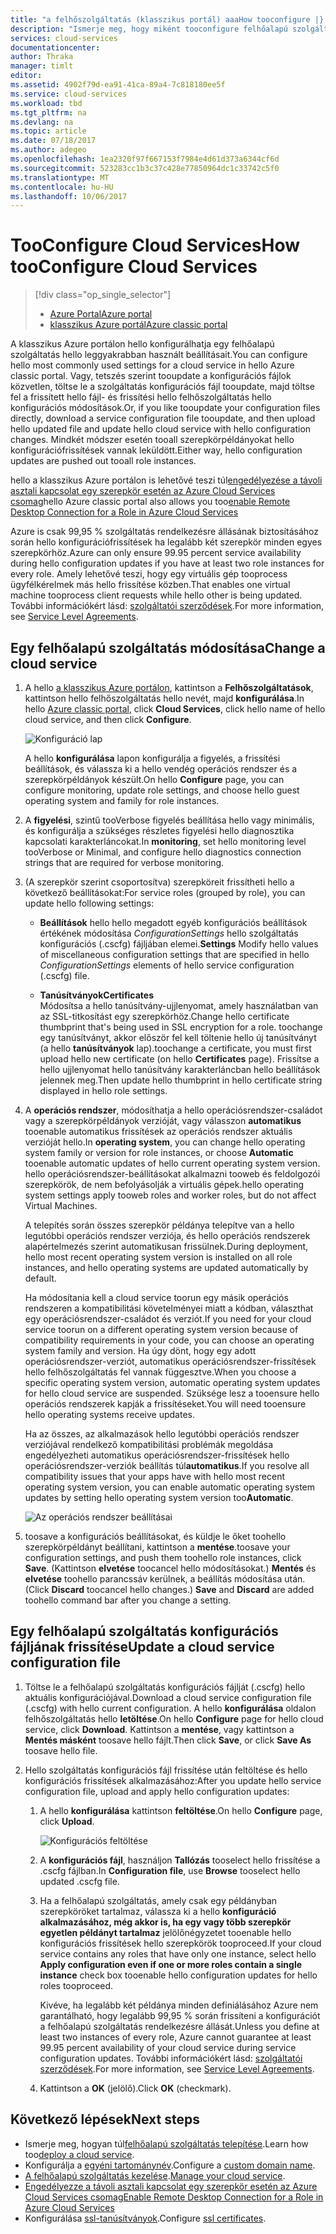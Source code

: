 ```yaml
---
title: "a felhőszolgáltatás (klasszikus portál) aaaHow tooconfigure |} Microsoft Docs"
description: "Ismerje meg, hogy miként tooconfigure felhőalapú szolgáltatásokat az Azure-ban. Ismerje meg, tooupdate hello felhőalapú szolgáltatás konfigurációja, és konfigurálja a távelérés toorole példányok."
services: cloud-services
documentationcenter: 
author: Thraka
manager: timlt
editor: 
ms.assetid: 4902f79d-ea91-41ca-89a4-7c818180ee5f
ms.service: cloud-services
ms.workload: tbd
ms.tgt_pltfrm: na
ms.devlang: na
ms.topic: article
ms.date: 07/18/2017
ms.author: adegeo
ms.openlocfilehash: 1ea2320f97f667153f7984e4d61d373a6344cf6d
ms.sourcegitcommit: 523283cc1b3c37c428e77850964dc1c33742c5f0
ms.translationtype: MT
ms.contentlocale: hu-HU
ms.lasthandoff: 10/06/2017
---
```

# <a name="how-tooconfigure-cloud-services"></a><span data-ttu-id="3605d-104">TooConfigure Cloud Services</span><span class="sxs-lookup"><span data-stu-id="3605d-104">How tooConfigure Cloud Services</span></span>
> [!div class="op_single_selector"]
> * [<span data-ttu-id="3605d-105">Azure Portal</span><span class="sxs-lookup"><span data-stu-id="3605d-105">Azure portal</span></span>](cloud-services-how-to-configure-portal.md)
> * [<span data-ttu-id="3605d-106">klasszikus Azure portál</span><span class="sxs-lookup"><span data-stu-id="3605d-106">Azure classic portal</span></span>](cloud-services-how-to-configure.md)
> 
> 

<span data-ttu-id="3605d-107">A klasszikus Azure portálon hello konfigurálhatja egy felhőalapú szolgáltatás hello leggyakrabban használt beállításait.</span><span class="sxs-lookup"><span data-stu-id="3605d-107">You can configure hello most commonly used settings for a cloud service in hello Azure classic portal.</span></span> <span data-ttu-id="3605d-108">Vagy, tetszés szerint tooupdate a konfigurációs fájlok közvetlen, töltse le a szolgáltatás konfigurációs fájl tooupdate, majd töltse fel a frissített hello fájl- és frissítési hello felhőszolgáltatás hello konfigurációs módosítások.</span><span class="sxs-lookup"><span data-stu-id="3605d-108">Or, if you like tooupdate your configuration files directly, download a service configuration file tooupdate, and then upload hello updated file and update hello cloud service with hello configuration changes.</span></span> <span data-ttu-id="3605d-109">Mindkét módszer esetén tooall szerepkörpéldányokat hello konfigurációfrissítések vannak leküldött.</span><span class="sxs-lookup"><span data-stu-id="3605d-109">Either way, hello configuration updates are pushed out tooall role instances.</span></span>

<span data-ttu-id="3605d-110">hello a klasszikus Azure portálon is lehetővé teszi túl[engedélyezése a távoli asztali kapcsolat egy szerepkör esetén az Azure Cloud Services csomag](cloud-services-role-enable-remote-desktop.md)</span><span class="sxs-lookup"><span data-stu-id="3605d-110">hello Azure classic portal also allows you too[enable Remote Desktop Connection for a Role in Azure Cloud Services](cloud-services-role-enable-remote-desktop.md)</span></span>

<span data-ttu-id="3605d-111">Azure is csak 99,95 % szolgáltatás rendelkezésre állásának biztosításához során hello konfigurációfrissítések ha legalább két szerepkör minden egyes szerepkörhöz.</span><span class="sxs-lookup"><span data-stu-id="3605d-111">Azure can only ensure 99.95 percent service availability during hello configuration updates if you have at least two role instances for every role.</span></span> <span data-ttu-id="3605d-112">Amely lehetővé teszi, hogy egy virtuális gép tooprocess ügyfélkérelmek más hello frissítése közben.</span><span class="sxs-lookup"><span data-stu-id="3605d-112">That enables one virtual machine tooprocess client requests while hello other is being updated.</span></span> <span data-ttu-id="3605d-113">További információkért lásd: [szolgáltatói szerződések](https://azure.microsoft.com/support/legal/sla/).</span><span class="sxs-lookup"><span data-stu-id="3605d-113">For more information, see [Service Level Agreements](https://azure.microsoft.com/support/legal/sla/).</span></span>

## <a name="change-a-cloud-service"></a><span data-ttu-id="3605d-114">Egy felhőalapú szolgáltatás módosítása</span><span class="sxs-lookup"><span data-stu-id="3605d-114">Change a cloud service</span></span>
1. <span data-ttu-id="3605d-115">A hello [a klasszikus Azure portálon](http://manage.windowsazure.com/), kattintson a **Felhőszolgáltatások**, kattintson hello felhőszolgáltatás hello nevét, majd **konfigurálása**.</span><span class="sxs-lookup"><span data-stu-id="3605d-115">In hello [Azure classic portal](http://manage.windowsazure.com/), click **Cloud Services**, click hello name of hello cloud service, and then click **Configure**.</span></span>
   
    ![Konfiguráció lap](./media/cloud-services-how-to-configure/CloudServices_ConfigurePage1.png)
   
    <span data-ttu-id="3605d-117">A hello **konfigurálása** lapon konfigurálja a figyelés, a frissítési beállítások, és válassza ki a hello vendég operációs rendszer és a szerepkörpéldányok készült.</span><span class="sxs-lookup"><span data-stu-id="3605d-117">On hello **Configure** page, you can configure monitoring, update role settings, and choose hello guest operating system and family for role instances.</span></span> 
2. <span data-ttu-id="3605d-118">A **figyelési**, szintű tooVerbose figyelés beállítása hello vagy minimális, és konfigurálja a szükséges részletes figyelési hello diagnosztika kapcsolati karakterláncokat.</span><span class="sxs-lookup"><span data-stu-id="3605d-118">In **monitoring**, set hello monitoring level tooVerbose or Minimal, and configure hello diagnostics connection strings that are required for verbose monitoring.</span></span>
3. <span data-ttu-id="3605d-119">(A szerepkör szerint csoportosítva) szerepköreit frissítheti hello a következő beállításokat:</span><span class="sxs-lookup"><span data-stu-id="3605d-119">For service roles (grouped by role), you can update hello following settings:</span></span>
   
    * <span data-ttu-id="3605d-120">**Beállítások** hello hello megadott egyéb konfigurációs beállítások értékének módosítása *ConfigurationSettings* hello szolgáltatás konfigurációs (.cscfg) fájljában elemei.</span><span class="sxs-lookup"><span data-stu-id="3605d-120">**Settings** Modify hello values of miscellaneous configuration settings that are specified in hello *ConfigurationSettings* elements of hello service configuration (.cscfg) file.</span></span>

    * <span data-ttu-id="3605d-121">**Tanúsítványok**</span><span class="sxs-lookup"><span data-stu-id="3605d-121">**Certificates**</span></span>  
        <span data-ttu-id="3605d-122">Módosítsa a hello tanúsítvány-ujjlenyomat, amely használatban van az SSL-titkosítást egy szerepkörhöz.</span><span class="sxs-lookup"><span data-stu-id="3605d-122">Change hello certificate thumbprint that's being used in SSL encryption for a role.</span></span> <span data-ttu-id="3605d-123">toochange egy tanúsítványt, akkor először fel kell töltenie hello új tanúsítványt (a hello **tanúsítványok** lap).</span><span class="sxs-lookup"><span data-stu-id="3605d-123">toochange a certificate, you must first upload hello new certificate (on hello **Certificates** page).</span></span> <span data-ttu-id="3605d-124">Frissítse a hello ujjlenyomat hello tanúsítvány karakterláncban hello beállítások jelennek meg.</span><span class="sxs-lookup"><span data-stu-id="3605d-124">Then update hello thumbprint in hello certificate string displayed in hello role settings.</span></span>
4. <span data-ttu-id="3605d-125">A **operációs rendszer**, módosíthatja a hello operációsrendszer-családot vagy a szerepkörpéldányok verzióját, vagy válasszon **automatikus** tooenable automatikus frissítések az operációs rendszer aktuális verzióját hello.</span><span class="sxs-lookup"><span data-stu-id="3605d-125">In **operating system**, you can change hello operating system family or version for role instances, or choose **Automatic** tooenable automatic updates of hello current operating system version.</span></span> <span data-ttu-id="3605d-126">hello operációsrendszer-beállításokat alkalmazni tooweb és feldolgozói szerepkörök, de nem befolyásolják a virtuális gépek.</span><span class="sxs-lookup"><span data-stu-id="3605d-126">hello operating system settings apply tooweb roles and worker roles, but do not affect Virtual Machines.</span></span>
   
    <span data-ttu-id="3605d-127">A telepítés során összes szerepkör példánya telepítve van a hello legutóbbi operációs rendszer verziója, és hello operációs rendszerek alapértelmezés szerint automatikusan frissülnek.</span><span class="sxs-lookup"><span data-stu-id="3605d-127">During deployment, hello most recent operating system version is installed on all role instances, and hello operating systems are updated automatically by default.</span></span> 
   
    <span data-ttu-id="3605d-128">Ha módosítania kell a cloud service toorun egy másik operációs rendszeren a kompatibilitási követelményei miatt a kódban, választhat egy operációsrendszer-családot és verziót.</span><span class="sxs-lookup"><span data-stu-id="3605d-128">If you need for your cloud service toorun on a different operating system version because of compatibility requirements in your code, you can choose an operating system family and version.</span></span> <span data-ttu-id="3605d-129">Ha úgy dönt, hogy egy adott operációsrendszer-verziót, automatikus operációsrendszer-frissítések hello felhőszolgáltatás fel vannak függesztve.</span><span class="sxs-lookup"><span data-stu-id="3605d-129">When you choose a specific operating system version, automatic operating system updates for hello cloud service are suspended.</span></span> <span data-ttu-id="3605d-130">Szüksége lesz a tooensure hello operációs rendszerek kapják a frissítéseket.</span><span class="sxs-lookup"><span data-stu-id="3605d-130">You will need tooensure hello operating systems receive updates.</span></span>
   
    <span data-ttu-id="3605d-131">Ha az összes, az alkalmazások hello legutóbbi operációs rendszer verziójával rendelkező kompatibilitási problémák megoldása engedélyezheti automatikus operációsrendszer-frissítések hello operációsrendszer-verziók beállítás túl**automatikus**.</span><span class="sxs-lookup"><span data-stu-id="3605d-131">If you resolve all compatibility issues that your apps have with hello most recent operating system version, you can enable automatic operating system updates by setting hello operating system version too**Automatic**.</span></span> 
   
    ![Az operációs rendszer beállításai](./media/cloud-services-how-to-configure/CloudServices_ConfigurePage_OSSettings.png)
5. <span data-ttu-id="3605d-133">toosave a konfigurációs beállításokat, és küldje le őket toohello szerepkörpéldányt beállítani, kattintson a **mentése**.</span><span class="sxs-lookup"><span data-stu-id="3605d-133">toosave your configuration settings, and push them toohello role instances, click **Save**.</span></span> <span data-ttu-id="3605d-134">(Kattintson **elvetése** toocancel hello módosításokat.) **Mentés** és **elvetése** toohello parancssáv kerülnek, a beállítás módosítása után.</span><span class="sxs-lookup"><span data-stu-id="3605d-134">(Click **Discard** toocancel hello changes.) **Save** and **Discard** are added toohello command bar after you change a setting.</span></span>

## <a name="update-a-cloud-service-configuration-file"></a><span data-ttu-id="3605d-135">Egy felhőalapú szolgáltatás konfigurációs fájljának frissítése</span><span class="sxs-lookup"><span data-stu-id="3605d-135">Update a cloud service configuration file</span></span>
1. <span data-ttu-id="3605d-136">Töltse le a felhőalapú szolgáltatás konfigurációs fájlját (.cscfg) hello aktuális konfigurációjával.</span><span class="sxs-lookup"><span data-stu-id="3605d-136">Download a cloud service configuration file (.cscfg) with hello current configuration.</span></span> <span data-ttu-id="3605d-137">A hello **konfigurálása** oldalon felhőszolgáltatás hello **letöltése**.</span><span class="sxs-lookup"><span data-stu-id="3605d-137">On hello **Configure** page for hello cloud service, click **Download**.</span></span> <span data-ttu-id="3605d-138">Kattintson a **mentése**, vagy kattintson a **Mentés másként** toosave hello fájlt.</span><span class="sxs-lookup"><span data-stu-id="3605d-138">Then click **Save**, or click **Save As** toosave hello file.</span></span>
2. <span data-ttu-id="3605d-139">Hello szolgáltatás konfigurációs fájl frissítése után feltöltése és hello konfigurációs frissítések alkalmazásához:</span><span class="sxs-lookup"><span data-stu-id="3605d-139">After you update hello service configuration file, upload and apply hello configuration updates:</span></span>
   
   1. <span data-ttu-id="3605d-140">A hello **konfigurálása** kattintson **feltöltése**.</span><span class="sxs-lookup"><span data-stu-id="3605d-140">On hello **Configure** page, click **Upload**.</span></span>
      
       ![Konfigurációs feltöltése](./media/cloud-services-how-to-configure/CloudServices_UploadConfigFile.png)
   2. <span data-ttu-id="3605d-142">A **konfigurációs fájl**, használjon **Tallózás** tooselect hello frissítése a .cscfg fájlban.</span><span class="sxs-lookup"><span data-stu-id="3605d-142">In **Configuration file**, use **Browse** tooselect hello updated .cscfg file.</span></span>
   3. <span data-ttu-id="3605d-143">Ha a felhőalapú szolgáltatás, amely csak egy példányban szerepköröket tartalmaz, válassza ki a hello **konfiguráció alkalmazásához, még akkor is, ha egy vagy több szerepkör egyetlen példányt tartalmaz** jelölőnégyzetet tooenable hello konfigurációs frissítések hello szerepkörök tooproceed.</span><span class="sxs-lookup"><span data-stu-id="3605d-143">If your cloud service contains any roles that have only one instance, select hello **Apply configuration even if one or more roles contain a single instance** check box tooenable hello configuration updates for hello roles tooproceed.</span></span>
      
       <span data-ttu-id="3605d-144">Kivéve, ha legalább két példánya minden definiálásához Azure nem garantálható, hogy legalább 99,95 % során frissíteni a konfigurációt a felhőalapú szolgáltatás rendelkezésre állását.</span><span class="sxs-lookup"><span data-stu-id="3605d-144">Unless you define at least two instances of every role, Azure cannot guarantee at least 99.95 percent availability of your cloud service during service configuration updates.</span></span> <span data-ttu-id="3605d-145">További információkért lásd: [szolgáltatói szerződések](https://azure.microsoft.com/support/legal/sla/).</span><span class="sxs-lookup"><span data-stu-id="3605d-145">For more information, see [Service Level Agreements](https://azure.microsoft.com/support/legal/sla/).</span></span>
   4. <span data-ttu-id="3605d-146">Kattintson a **OK** (jelölő).</span><span class="sxs-lookup"><span data-stu-id="3605d-146">Click **OK** (checkmark).</span></span> 

## <a name="next-steps"></a><span data-ttu-id="3605d-147">Következő lépések</span><span class="sxs-lookup"><span data-stu-id="3605d-147">Next steps</span></span>
* <span data-ttu-id="3605d-148">Ismerje meg, hogyan túl[felhőalapú szolgáltatás telepítése](cloud-services-how-to-create-deploy.md).</span><span class="sxs-lookup"><span data-stu-id="3605d-148">Learn how too[deploy a cloud service](cloud-services-how-to-create-deploy.md).</span></span>
* <span data-ttu-id="3605d-149">Konfigurálja a [egyéni tartománynév](cloud-services-custom-domain-name.md).</span><span class="sxs-lookup"><span data-stu-id="3605d-149">Configure a [custom domain name](cloud-services-custom-domain-name.md).</span></span>
* <span data-ttu-id="3605d-150">[A felhőalapú szolgáltatás kezelése](cloud-services-how-to-manage.md).</span><span class="sxs-lookup"><span data-stu-id="3605d-150">[Manage your cloud service](cloud-services-how-to-manage.md).</span></span>
* [<span data-ttu-id="3605d-151">Engedélyezze a távoli asztali kapcsolat egy szerepkör esetén az Azure Cloud Services csomag</span><span class="sxs-lookup"><span data-stu-id="3605d-151">Enable Remote Desktop Connection for a Role in Azure Cloud Services</span></span>](cloud-services-role-enable-remote-desktop.md)
* <span data-ttu-id="3605d-152">Konfigurálása [ssl-tanúsítványok](cloud-services-configure-ssl-certificate.md).</span><span class="sxs-lookup"><span data-stu-id="3605d-152">Configure [ssl certificates](cloud-services-configure-ssl-certificate.md).</span></span>

